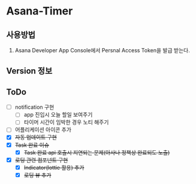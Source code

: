# Asana-Timer

## 사용방법
1. Asana Developer App Console에서 Persnal Access Token을 발급 받는다.



## Version 정보



## ToDo

- [ ] notification 구현 
  - [ ] app 진입시 오늘 할일 보여주기
  - [ ] 타이머 시간이 임박한 경우 노티 해주기
- [ ] 어플리케이션 아이콘 추가
- [x] ~~자동 업데이트 구현~~
- [x] ~~Task 완료 이슈~~
  - [x] ~~Task 완료 api 호출시 지연되는 문제(아사나 정책상 완료되도 노출)~~
  
- [x] ~~로딩 관련 컴포넌트 구현~~
  - [x] ~~Indicator(lottie 활용) 추가~~
  - [x] ~~로딩 뷰 추가~~
